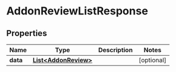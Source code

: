 

# AddonReviewListResponse

## Properties

Name | Type | Description | Notes
------------ | ------------- | ------------- | -------------
**data** | [**List&lt;AddonReview&gt;**](AddonReview.md) |  |  [optional]



